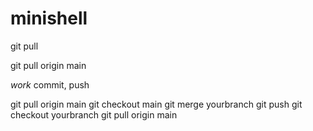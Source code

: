 # minishell

git pull

git pull origin main

*work*
commit, push

git pull origin main
git checkout main
git merge yourbranch
git push
git checkout yourbranch
git pull origin main
